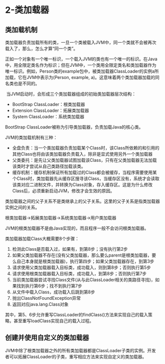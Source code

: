 # 2-类加载器

## 类加载机制

类加载器负责加载所有的类，一旦一个类被载入JVM中，同一个类就不会被再次载入了，那么，怎么才算“同一个类”。

正如一个对象有一个唯一标识，一个载入JVM的类也有一个唯一的标识。在Java中，用全限定类名作为标识；但在JVM中，一个类用全限定类名和类加载器作为唯一标识。例如，Person类的example包中，被类加载器ClassLoader的实例a所加载，它在JVM中表示为(Person, example, a)。这意味着两个类加载器加载的同名类也是不同的。

​		当JVM启动时，会形成三个类加载器组成的初始类加载器层次结构：

- BootStrap ClassLoader：根类加载器
- Extension ClassLoader：拓展类加载器
- System ClassLoader：系统类加载器

BootStrap ClassLoader被称为引导类加载器，负责加载Java的核心类。

JVM的类加载机制有三种：

- 全盘负责：当一个类加载器负责加载某个Class时，该Class所依赖的和引用的其他Class也将由该类加载器负责载入，除非是显式使用另外一个类加载器
- 父类委托：是先让父类加载器试图加载该Class，只有在父类加载器无法加载该类时才尝试从自己类路径加载该类。
- 缓存机制：缓存机制保证所有加载过的Class都会被缓存，当程序需要使用某个Class时，类加载器先从缓存区搜寻该Class，当缓存区没有，系统才会读取该类对应二进制文件，并转换为Class对象，存入缓存区。这是为什么修改Class后，必须重新启动JVM，修改才会生效的原因。

类加载器之间的父子关系不是类继承上的父子关系。这里的父子关系是指类加载器实例之间的关系。

根类加载器->拓展类加载器->系统类加载器->用户类加载器

JVM的根类加载器不是由Java实现的，而且程序一般不会访问根类加载器。



类加载器加载Class大概需要8个步骤：

1. 检测此Class是否载入过，如果有，到第8步；没有执行第2步
2. 如果父类加载器不存在(没有父类加载器，那么要么parent是根类加载器，要么自己本身就是根类加载器)，执行第四步；如果父类加载器存在，到第3步
3. 请求使用父类加载器载入目标类，成功载入，则到第8步；否则执行第5步
4. 请求使用根类加载器载入目标类，成功载入，到第8步；否则执行第7步
5. 当前类加载器尝试寻找Class文件(从与此ClassLoader相关的类路径寻找)，如果找到执行第6步；找不到执行第7步
6. 从文件中载入Class，成功载入后跳到第8步
7. 抛出ClassNotFoundException异常
8. 返回对应java.lang.Class对象

其中，第5、6步允许重写ClassLoader的findClass()方法来实现自己的载入策略，甚至重写loadClass实现自己的载入过程。



## 创建并使用自定义的类加载器

JVM中除了根类加载器之外的所有类加载器都是ClassLoader子类的实例。开发者可以拓展ClassLoader的子类，重写相应方法来实现自定义的类加载器。



